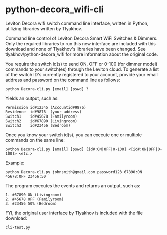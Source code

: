 # python-decora_wifi-cli
Leviton Decora wifi switch command line interface, written in Python, utilizing libraries written by Tlyakhov.

Command line control of Leviton Decora Smart WiFi Switches & Dimmers.
Only the required libraries to run this new interface are included with this download and none of Tlyakhov's libraries have been changed.
See tlyakhov/python-decora_wifi for more information about the original code.

You require the switch id(s) to send ON, OFF or 0-100 (for dimmer model) commands to your switch(es) through the Leviton cloud.  To generate a list of the switch ID's currently registered to your account, provide your email address and password on the command line as follows:
```
python Decora-cli.py [email] [pswd] ?
```
Yields an output, such as:
```
Permission id#12345 (Accountid#9876)
Residence  id#9876  (your address)
Switch1    id#45678 (Familyroom)
Switch2    id#67890 (Livingroom)
Switch3    id#23456 (Bedroom)
```
Once you know your switch id(s), you can execute one or multiple commands on the same line:
```
python Decora-cli.py [email] [pswd] [id#:ON|OFF|0-100] <[id#:ON|OFF|0-100]> <etc.>
```

Example:
```
python Decora-cli.py johnsmith@gmail.com password123 67890:ON 45678:OFF 23456:50
```
The program executes the events and returns an output, such as:
```
1. #67890 ON (Livingroom)
2. #45678 OFF (Familyroom)
3. #23456 50% (Bedroom)
```
FYI, the original user interface by Tlyakhov is included with the file download:
```
cli-test.py
```
